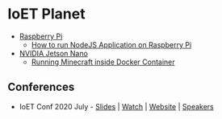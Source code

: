 # IoET Planet 

- [Raspberry Pi](https://github.com/collabnix/ioetplanet/blob/master/raspberrypi/README.md)
  - [How to run NodeJS Application on Raspberry Pi](https://github.com/collabnix/ioetplanet/blob/master/raspberrypi/README.md)
- [NVIDIA Jetson Nano](https://github.com/collabnix/ioetplanet/blob/master/nvidia/jetsonnano/README.md)
  - [Running Minecraft inside Docker Container](https://github.com/collabnix/ioetplanet/blob/master/nvidia/jetsonnano/minecraft/README.md)




## Conferences



- IoET Conf 2020 July - [Slides](https://github.com/collabnix/ioetplanet/blob/master/2020/july/README.md) | [Watch](https://www.youtube.com/watch?v=zPzp5wb3nnc&t=3769s) | [Website](https://conf.ioetplanet.com/) | [Speakers](https://conf.ioetplanet.com/speakers.html)  <br>




